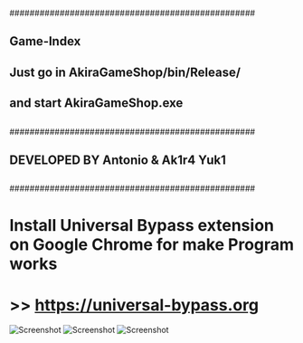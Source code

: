 #################################################
##               Game-Index                    ##
##                                             ##
##   Just go in AkiraGameShop/bin/Release/     ##
##        and start AkiraGameShop.exe          ##
##                                             ##
#################################################
##                                             ##
##      DEVELOPED BY Antonio & Ak1r4 Yuk1      ##
##                                             ##
#################################################

# Install Universal Bypass extension on Google Chrome for make Program works
# >> https://universal-bypass.org

![Screenshot](https://github.com/Akira96kill/Game-Index/blob/main/Screenshot%20(99).png?raw=true "Optional Title")
![Screenshot](https://github.com/Akira96kill/Game-Index/blob/main/Screenshot%20(100).png?raw=true "Optional Title")
![Screenshot](https://github.com/Akira96kill/Game-Index/blob/main/Screenshot%20(101).png?raw=true "Optional Title")


